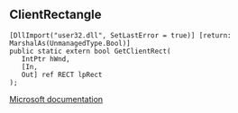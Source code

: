 ## ClientRectangle

```
[DllImport("user32.dll", SetLastError = true)] [return: MarshalAs(UnmanagedType.Bool)]
public static extern bool GetClientRect(
   IntPtr hWnd,
   [In,
   Out] ref RECT lpRect
);
```

[Microsoft documentation](https://docs.microsoft.com/en-us/windows/win32/api/winuser/nf-winuser-getclientrect)
